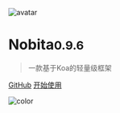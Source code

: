 
![avatar](https://api.iamtang.com/images/nobita_logo.png)

# Nobita<small>0.9.6</small>

> 一款基于Koa的轻量级框架

[GitHub](https://github.com/nobitajs/nobita)
[开始使用](#Nobita是什么)

![color](#f2f2f2)